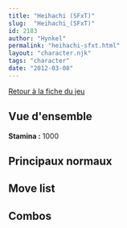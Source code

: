 ```yaml
---
title: "Heihachi (SFxT)"
slug:  "Heihachi_(SFxT)"
id: 2183
author: "Hynkel"
permalink: "heihachi-sfxt.html"
layout: "character.njk"
tags: "character"
date: "2012-03-08"
---
```


[Retour à la fiche du jeu](Street_Fighter_x_Tekken)

## Vue d'ensemble

**Stamina :** 1000

## Principaux normaux

## Move list

## Combos
